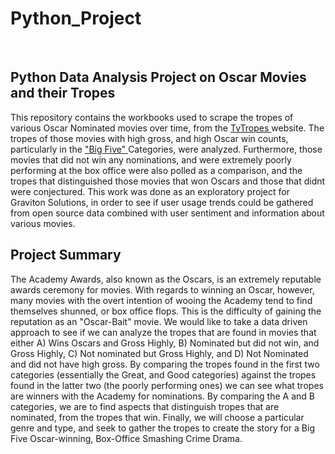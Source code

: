 <h1> Python_Project </h1>
<br>
<h2>Python Data Analysis Project on Oscar Movies and their Tropes </h2>
<p> This repository contains the workbooks used to scrape the tropes of various Oscar Nominated movies over time, from the <a href = https://tvtropes.org/>TvTropes </a> website. The tropes of those movies with high gross, and high Oscar win counts, particularly in the <a href= https://en.wikipedia.org/wiki/List_of_Big_Five_Academy_Award_winners_and_nominees> "Big Five" </a> Categories, were analyzed. Furthermore, those movies that did not win any nominations, and were extremely poorly performing at the box office were also polled as a comparison, and the tropes that distinguished those movies that won Oscars and those that didnt were conjectured. This work was done as an exploratory project for Graviton Solutions, in order to see if user usage trends could be gathered from open source data combined with user sentiment and information about various movies.</p> 


## Project Summary 


The Academy Awards, also known as the Oscars, is an extremely reputable awards ceremony for movies. With regards to winning an Oscar, however, many movies with the overt intention of wooing the Academy tend to find themselves shunned, or box office flops. This is the difficulty of gaining the reputation as an "Oscar-Bait" movie. We would like to take a data driven approach to see if we can analyze the tropes that are found in movies that either A) Wins Oscars and Gross Highly, B) Nominated but did not win, and Gross Highly, C) Not nominated but Gross Highly, and D) Not Nominated and did not have high gross. By comparing the tropes found in the first two categories (essentially the Great, and Good categories) against the tropes found in the latter two (the poorly performing ones) we can see what tropes are winners with the Academy for nominations. By comparing the A and B categories, we are to find aspects that distinguish tropes that are nominated, from the tropes that win. 
Finally, we will choose a particular genre and type, and seek to gather the tropes to create the story for a Big Five Oscar-winning, Box-Office Smashing Crime Drama. 
